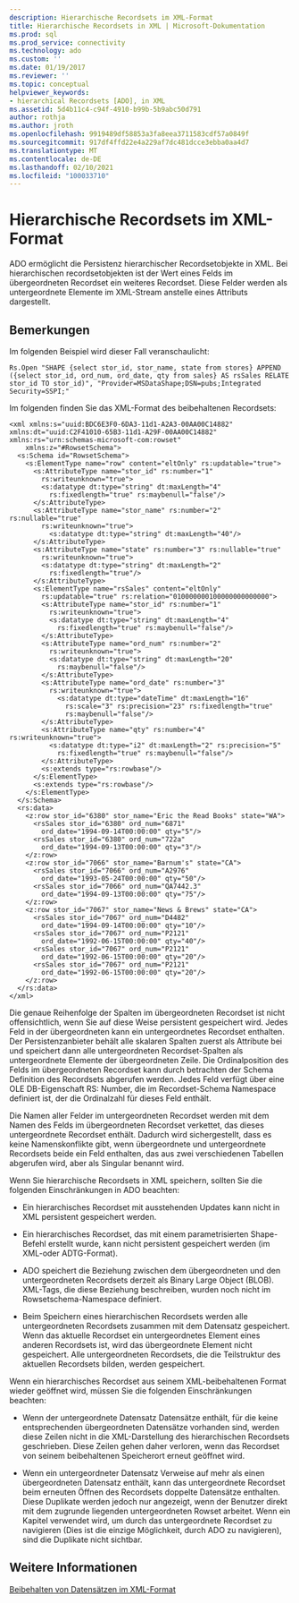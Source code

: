 ```yaml
---
description: Hierarchische Recordsets im XML-Format
title: Hierarchische Recordsets in XML | Microsoft-Dokumentation
ms.prod: sql
ms.prod_service: connectivity
ms.technology: ado
ms.custom: ''
ms.date: 01/19/2017
ms.reviewer: ''
ms.topic: conceptual
helpviewer_keywords:
- hierarchical Recordsets [ADO], in XML
ms.assetid: 5d4b11c4-c94f-4910-b99b-5b9abc50d791
author: rothja
ms.author: jroth
ms.openlocfilehash: 9919489df58853a3fa8eea3711583cdf57a0849f
ms.sourcegitcommit: 917df4ffd22e4a229af7dc481dcce3ebba0aa4d7
ms.translationtype: MT
ms.contentlocale: de-DE
ms.lasthandoff: 02/10/2021
ms.locfileid: "100033710"
---
```

# <a name="hierarchical-recordsets-in-xml"></a>Hierarchische Recordsets im XML-Format
ADO ermöglicht die Persistenz hierarchischer Recordsetobjekte in XML. Bei hierarchischen recordsetobjekten ist der Wert eines Felds im übergeordneten Recordset ein weiteres Recordset. Diese Felder werden als untergeordnete Elemente im XML-Stream anstelle eines Attributs dargestellt.  
  
## <a name="remarks"></a>Bemerkungen  
 Im folgenden Beispiel wird dieser Fall veranschaulicht:  
  
```  
Rs.Open "SHAPE {select stor_id, stor_name, state from stores} APPEND ({select stor_id, ord_num, ord_date, qty from sales} AS rsSales RELATE stor_id TO stor_id)", "Provider=MSDataShape;DSN=pubs;Integrated Security=SSPI;"  
```  
  
 Im folgenden finden Sie das XML-Format des beibehaltenen Recordsets:  
  
```  
<xml xmlns:s="uuid:BDC6E3F0-6DA3-11d1-A2A3-00AA00C14882"     xmlns:dt="uuid:C2F41010-65B3-11d1-A29F-00AA00C14882"     xmlns:rs="urn:schemas-microsoft-com:rowset"   
    xmlns:z="#RowsetSchema">   
  <s:Schema id="RowsetSchema">   
    <s:ElementType name="row" content="eltOnly" rs:updatable="true">   
      <s:AttributeType name="stor_id" rs:number="1"   
        rs:writeunknown="true">   
        <s:datatype dt:type="string" dt:maxLength="4"   
          rs:fixedlength="true" rs:maybenull="false"/>   
      </s:AttributeType>   
      <s:AttributeType name="stor_name" rs:number="2" rs:nullable="true"   
        rs:writeunknown="true">   
          <s:datatype dt:type="string" dt:maxLength="40"/>   
      </s:AttributeType>   
      <s:AttributeType name="state" rs:number="3" rs:nullable="true"   
        rs:writeunknown="true">   
        <s:datatype dt:type="string" dt:maxLength="2"   
          rs:fixedlength="true"/>   
      </s:AttributeType>   
      <s:ElementType name="rsSales" content="eltOnly"   
        rs:updatable="true" rs:relation="010000000100000000000000">   
        <s:AttributeType name="stor_id" rs:number="1"   
          rs:writeunknown="true">   
          <s:datatype dt:type="string" dt:maxLength="4"   
            rs:fixedlength="true" rs:maybenull="false"/>   
        </s:AttributeType>   
        <s:AttributeType name="ord_num" rs:number="2"   
          rs:writeunknown="true">   
          <s:datatype dt:type="string" dt:maxLength="20"   
            rs:maybenull="false"/>   
        </s:AttributeType>   
        <s:AttributeType name="ord_date" rs:number="3"   
          rs:writeunknown="true">   
            <s:datatype dt:type="dateTime" dt:maxLength="16"   
              rs:scale="3" rs:precision="23" rs:fixedlength="true"   
              rs:maybenull="false"/>   
        </s:AttributeType>   
        <s:AttributeType name="qty" rs:number="4" rs:writeunknown="true">   
          <s:datatype dt:type="i2" dt:maxLength="2" rs:precision="5"   
            rs:fixedlength="true" rs:maybenull="false"/>   
        </s:AttributeType>   
        <s:extends type="rs:rowbase"/>   
      </s:ElementType>   
      <s:extends type="rs:rowbase"/>   
    </s:ElementType>   
  </s:Schema>   
  <rs:data>   
    <z:row stor_id="6380" stor_name="Eric the Read Books" state="WA">   
      <rsSales stor_id="6380" ord_num="6871"   
        ord_date="1994-09-14T00:00:00" qty="5"/>   
      <rsSales stor_id="6380" ord_num="722a"   
        ord_date="1994-09-13T00:00:00" qty="3"/>   
    </z:row>   
    <z:row stor_id="7066" stor_name="Barnum's" state="CA">   
      <rsSales stor_id="7066" ord_num="A2976"   
        ord_date="1993-05-24T00:00:00" qty="50"/>   
      <rsSales stor_id="7066" ord_num="QA7442.3"   
        ord_date="1994-09-13T00:00:00" qty="75"/>   
    </z:row>   
    <z:row stor_id="7067" stor_name="News & Brews" state="CA">   
      <rsSales stor_id="7067" ord_num="D4482"   
        ord_date="1994-09-14T00:00:00" qty="10"/>   
      <rsSales stor_id="7067" ord_num="P2121"   
        ord_date="1992-06-15T00:00:00" qty="40"/>   
      <rsSales stor_id="7067" ord_num="P2121"   
        ord_date="1992-06-15T00:00:00" qty="20"/>   
      <rsSales stor_id="7067" ord_num="P2121"   
        ord_date="1992-06-15T00:00:00" qty="20"/>   
    </z:row>   
  </rs:data>   
</xml>   
```  
  
 Die genaue Reihenfolge der Spalten im übergeordneten Recordset ist nicht offensichtlich, wenn Sie auf diese Weise persistent gespeichert wird. Jedes Feld in der übergeordneten kann ein untergeordnetes Recordset enthalten. Der Persistenzanbieter behält alle skalaren Spalten zuerst als Attribute bei und speichert dann alle untergeordneten Recordset-Spalten als untergeordnete Elemente der übergeordneten Zeile. Die Ordinalposition des Felds im übergeordneten Recordset kann durch betrachten der Schema Definition des Recordsets abgerufen werden. Jedes Feld verfügt über eine OLE DB-Eigenschaft RS: Number, die im Recordset-Schema Namespace definiert ist, der die Ordinalzahl für dieses Feld enthält.  
  
 Die Namen aller Felder im untergeordneten Recordset werden mit dem Namen des Felds im übergeordneten Recordset verkettet, das dieses untergeordnete Recordset enthält. Dadurch wird sichergestellt, dass es keine Namenskonflikte gibt, wenn übergeordnete und untergeordnete Recordsets beide ein Feld enthalten, das aus zwei verschiedenen Tabellen abgerufen wird, aber als Singular benannt wird.  
  
 Wenn Sie hierarchische Recordsets in XML speichern, sollten Sie die folgenden Einschränkungen in ADO beachten:  
  
-   Ein hierarchisches Recordset mit ausstehenden Updates kann nicht in XML persistent gespeichert werden.  
  
-   Ein hierarchisches Recordset, das mit einem parametrisierten Shape-Befehl erstellt wurde, kann nicht persistent gespeichert werden (im XML-oder ADTG-Format).  
  
-   ADO speichert die Beziehung zwischen dem übergeordneten und den untergeordneten Recordsets derzeit als Binary Large Object (BLOB). XML-Tags, die diese Beziehung beschreiben, wurden noch nicht im Rowsetschema-Namespace definiert.  
  
-   Beim Speichern eines hierarchischen Recordsets werden alle untergeordneten Recordsets zusammen mit dem Datensatz gespeichert. Wenn das aktuelle Recordset ein untergeordnetes Element eines anderen Recordsets ist, wird das übergeordnete Element nicht gespeichert. Alle untergeordneten Recordsets, die die Teilstruktur des aktuellen Recordsets bilden, werden gespeichert.  
  
 Wenn ein hierarchisches Recordset aus seinem XML-beibehaltenen Format wieder geöffnet wird, müssen Sie die folgenden Einschränkungen beachten:  
  
-   Wenn der untergeordnete Datensatz Datensätze enthält, für die keine entsprechenden übergeordneten Datensätze vorhanden sind, werden diese Zeilen nicht in die XML-Darstellung des hierarchischen Recordsets geschrieben. Diese Zeilen gehen daher verloren, wenn das Recordset von seinem beibehaltenen Speicherort erneut geöffnet wird.  
  
-   Wenn ein untergeordneter Datensatz Verweise auf mehr als einen übergeordneten Datensatz enthält, kann das untergeordnete Recordset beim erneuten Öffnen des Recordsets doppelte Datensätze enthalten. Diese Duplikate werden jedoch nur angezeigt, wenn der Benutzer direkt mit dem zugrunde liegenden untergeordneten Rowset arbeitet. Wenn ein Kapitel verwendet wird, um durch das untergeordnete Recordset zu navigieren (Dies ist die einzige Möglichkeit, durch ADO zu navigieren), sind die Duplikate nicht sichtbar.  
  
## <a name="see-also"></a>Weitere Informationen  
 [Beibehalten von Datensätzen im XML-Format](./persisting-records-in-xml-format.md)